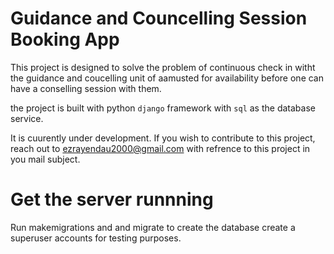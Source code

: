 # Guidance and Councelling Session Booking App

This project is designed to solve the problem of continuous check in witht the guidance and coucelling unit of aamusted for availability before one can have a conselling session with them.

the project is built with python ```django``` framework with ```sql``` as the database service.

It is cuurently under development. If you wish to contribute to this project, reach out to <ezrayendau2000@gmail.com> with refrence to this project in you mail subject.

# Get the server runnning

Run makemigrations and and migrate to create the database
create a superuser accounts for testing purposes.

